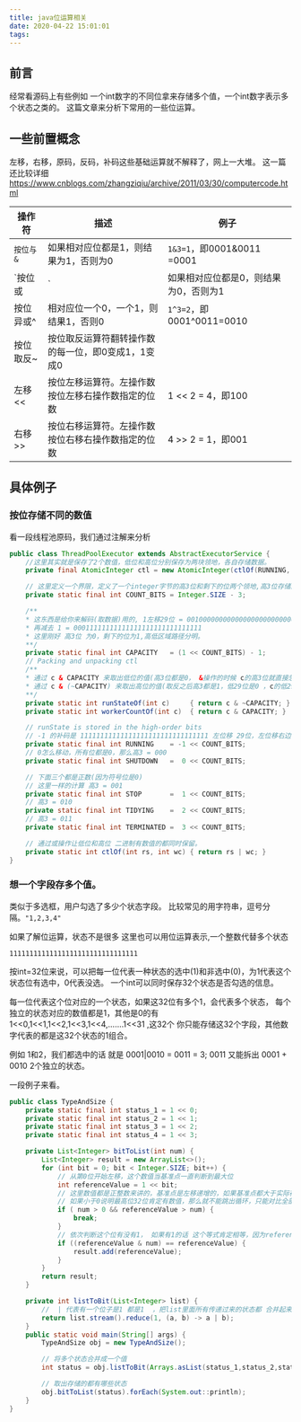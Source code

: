 ```yaml
---
title: java位运算相关
date: 2020-04-22 15:01:01
tags:
---
```


## 前言
经常看源码上有些例如 一个int数字的不同位拿来存储多个值，一个int数字表示多个状态之类的。
这篇文章来分析下常用的一些位运算。

## 一些前置概念

左移，右移，原码，反码，补码这些基础运算就不解释了，网上一大堆。
这一篇还比较详细
https://www.cnblogs.com/zhangziqiu/archive/2011/03/30/computercode.html

|  操作符   | 描述  | 例子  |
|  ----  | ----  |----  |
|`按位与&` | 如果相对应位都是1，则结果为1，否则为0 | `1&3=1`，即0001&0011 =0001
|`按位或|` | 如果相对应位都是0，则结果为0，否则为1 |`1|3=3`，即0001|0011 =0011
| 按位异或^ |相对应位一个0，一个1，则结果1，否则0 | `1^3=2`，即0001^0011=0010
| 按位取反~ |按位取反运算符翻转操作数的每一位，即0变成1，1变成0 |
| 左移 << |按位左移运算符。左操作数按位左移右操作数指定的位数 |1 << 2 = 4，即100
| 右移 >>| 按位右移运算符。左操作数按位右移右操作数指定的位数| 4 >> 2 = 1，即001

## 具体例子

### 按位存储不同的数值
看一段线程池原码，我们通过注解来分析
```java
public class ThreadPoolExecutor extends AbstractExecutorService {
    //这里其实就是保存了2个数值，低位和高位分别保存为两块领地，各自存储数据。
    private final AtomicInteger ctl = new AtomicInteger(ctlOf(RUNNING, 0));

    // 这里定义一个界限，定义了一个integer字节的高3位和剩下的位两个领地,高3位存储的时候要跳过低位的领地
    private static final int COUNT_BITS = Integer.SIZE - 3;

    /**
    * 这东西是给你来解码(取数据)用的, 1左移29位 = 00100000000000000000000000000000
    * 再减去 1 = 00011111111111111111111111111111
    * 这里刚好 高3位 为0，剩下的位为1,高低区域路径分明。
    **/
    private static final int CAPACITY   = (1 << COUNT_BITS) - 1;
    // Packing and unpacking ctl
    /**
    * 通过 c & CAPACITY 来取出低位的值(高3位都是0， &操作的时候 c的高3位就直接忽略)
    * 通过 c & (~CAPACITY) 来取出高位的值(取反之后高3都是1，低29位是0 ，c的低29位就忽略了)
    **/
    private static int runStateOf(int c)     { return c & ~CAPACITY; }
    private static int workerCountOf(int c)  { return c & CAPACITY; }

    // runState is stored in the high-order bits
    // -1 的补码是 11111111111111111111111111111111 左位移 29位，左位移右边补0. 那么高3 = 111，是个负数
    private static final int RUNNING    = -1 << COUNT_BITS;
    // 0怎么移动，所有位都是0，那么高3 = 000
    private static final int SHUTDOWN   =  0 << COUNT_BITS;

    // 下面三个都是正数(因为符号位是0)
    // 这里一样的计算 高3 = 001 
    private static final int STOP       =  1 << COUNT_BITS;
    // 高3 = 010
    private static final int TIDYING    =  2 << COUNT_BITS;
    // 高3 = 011
    private static final int TERMINATED =  3 << COUNT_BITS;

    // 通过或操作让低位和高位 二进制有数值的都同时保留。
    private static int ctlOf(int rs, int wc) { return rs | wc; }
}
```

### 想一个字段存多个值。

类似于多选框，用户勾选了多少个状态字段。
比较常见的用字符串，逗号分隔。`"1,2,3,4"`

如果了解位运算，状态不是很多 这里也可以用位运算表示,一个整数代替多个状态

`11111111111111111111111111111111`

按int=32位来说，可以把每一位代表一种状态的选中(1)和非选中(0)，为1代表这个状态位有选中，0代表没选。
一个int可以同时保存32个状态是否勾选的信息。

每一位代表这个位对应的一个状态，如果这32位有多个1，会代表多个状态，
每个独立的状态对应的数值都是1，其他是0的有 
1<<0,1<<1,1<<2,1<<3,1<<4,.......1<<31 ,这32个
你只能存储这32个字段，其他数字代表的都是这32个状态的1组合。

例如 1和2，我们都选中的话 就是 0001|0010 = 0011 = 3;
0011 又能拆出 0001 + 0010 2个独立的状态。

一段例子来看。

```java
public class TypeAndSize {
    private static final int status_1 = 1 << 0;
	private static final int status_2 = 1 << 1;
	private static final int status_3 = 1 << 2;
	private static final int status_4 = 1 << 3;

    private List<Integer> bitToList(int num) {
        List<Integer> result = new ArrayList<>();
        for (int bit = 0; bit < Integer.SIZE; bit++) {
            // 从第0位开始左移，这个数值当基准点一直判断到最大位
            int referenceValue = 1 << bit;
            // 这里数值都是正整数来讲的，基准点是左移递增的，如果基准点都大于实际存储的数字，说明num之后的高位都0不用对比了
            // 如果小于0说明最高位32位肯定有数值，那么就不能跳出循环，只能对比全部位置了。
            if ( num > 0 && referenceValue > num) {
                break;
            }
            // 依次判断这个位有没有1， 如果有1的话 这个等式肯定相等，因为referenceValue其他位都是0
            if ((referenceValue & num) == referenceValue) {
                result.add(referenceValue);
            }
        }
        return result;
    }

    private int listToBit(List<Integer> list) {
        //  | 代表有一个位子是1 都是1  ，把list里面所有传递过来的状态都 合并起来,
        return list.stream().reduce(1, (a, b) -> a | b);
    }
    public static void main(String[] args) {
        TypeAndSize obj = new TypeAndSize();

        // 将多个状态合并成一个值
        int status = obj.listToBit(Arrays.asList(status_1,status_2,status_3,status_4));

        // 取出存储的都有哪些状态
        obj.bitToList(status).forEach(System.out::println);
    }
}
```


